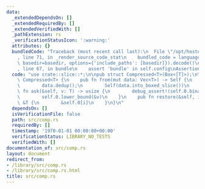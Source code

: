 ```yaml
---
data:
  _extendedDependsOn: []
  _extendedRequiredBy: []
  _extendedVerifiedWith: []
  _pathExtension: rs
  _verificationStatusIcon: ':warning:'
  attributes: {}
  bundledCode: "Traceback (most recent call last):\n  File \"/opt/hostedtoolcache/Python/3.9.0/x64/lib/python3.9/site-packages/onlinejudge_verify/documentation/build.py\"\
    , line 71, in _render_source_code_stat\n    bundled_code = language.bundle(stat.path,\
    \ basedir=basedir, options={'include_paths': [basedir]}).decode()\n  File \"/opt/hostedtoolcache/Python/3.9.0/x64/lib/python3.9/site-packages/onlinejudge_verify/languages/user_defined.py\"\
    , line 67, in bundle\n    assert 'bundle' in self.config\nAssertionError\n"
  code: "use crate::slice::*;\n\npub struct Compressed<T>(Box<[T]>);\n\nimpl<T: Ord>\
    \ Compressed<T> {\n    pub fn from(mut data: Vec<T>) -> Self {\n        data.sort_unstable();\n\
    \        data.dedup();\n        Self(data.into_boxed_slice())\n    }\n    pub\
    \ fn ask(&self, v: T) -> usize {\n        debug_assert!(self.0.binary_search(&v).is_ok());\n\
    \        self.0.lower_bound(&v)\n    }\n    pub fn restore(&self, i: usize) ->\
    \ &T {\n        &self.0[i]\n    }\n}\n"
  dependsOn: []
  isVerificationFile: false
  path: src/comp.rs
  requiredBy: []
  timestamp: '1970-01-01 00:00:00+00:00'
  verificationStatus: LIBRARY_NO_TESTS
  verifiedWith: []
documentation_of: src/comp.rs
layout: document
redirect_from:
- /library/src/comp.rs
- /library/src/comp.rs.html
title: src/comp.rs
---
```

